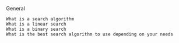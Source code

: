 General

    What is a search algorithm
    What is a linear search
    What is a binary search
    What is the best search algorithm to use depending on your needs
